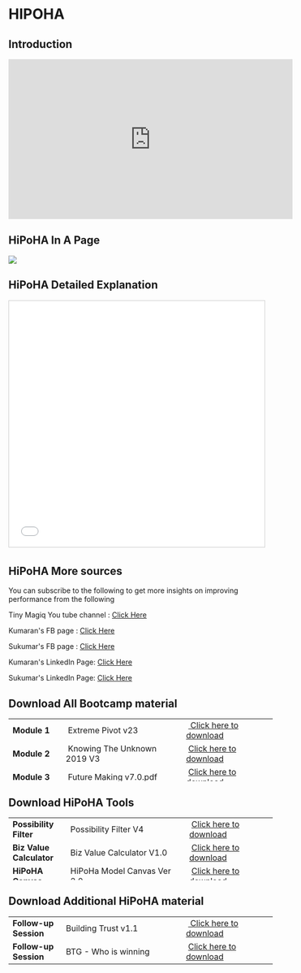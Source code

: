 # HIPOHA

## Introduction

<iframe width="560" height="315" src="https://www.youtube.com/embed/YeLy4Cm7Cdk" frameborder="0" allow="accelerometer; autoplay; encrypted-media; gyroscope; picture-in-picture" allowfullscreen></iframe>

## HiPoHA In A Page

<img src="https://tinymagiq.github.io/hipoha-framework/HiPoHaOnePager.jpg" />

## HiPoHA Detailed Explanation
<iframe src="//www.slideshare.net/slideshow/embed_code/key/frPPTgn14Wack6" width="100%" height="485" frameborder="0" marginwidth="0" marginheight="0" scrolling="no" style="border:1px solid #CCC; border-width:1px; margin-bottom:5px; max-width: 100%;" allowfullscreen> </iframe>

## HiPoHA More sources
You can subscribe to the following to get more insights on improving performance from the following 

Tiny Magiq You tube channel : <a href="https://www.youtube.com/c/TinyMagiq"> Click Here </a>

Kumaran's FB page : <a href="https://touch.facebook.com/kums72"> Click Here </a>

Sukumar's FB page : <a href="https://touch.facebook.com/sukumar"> Click Here </a>

Kumaran's LinkedIn Page:  <a href="https://in.linkedin.com/in/akumaran"> Click Here </a>

Sukumar's LinkedIn Page: <a href="https://in.linkedin.com/in/rajagopalsukumar"> Click Here </a>

## Download All Bootcamp material 

<table style="width: 521px; height: 123px;">
<tbody>
<tr style="height: 18px;">
<td style="width: 92px; height: 18px;"><strong>Module 1</strong></td>
<td style="width: 237px; height: 18px;">&nbsp;Extreme Pivot v23</td>
<td style="width: 172px; height: 18px;">&nbsp;<a title="Download" href="https://github.com/tinymagiq/hipoha-framework/raw/master/Downloads/Extreme%20Pivot%20v23.0.pdf"> Click here to download</a></td>
</tr>
<tr style="height: 18px;">
<td style="width: 92px; height: 18px;"><strong>Module 2</strong></td>
<td style="width: 237px; height: 18px;">&nbsp;Knowing The Unknown 2019 V3</td>
<td style="width: 172px; height: 18px;">&nbsp;<a title="Download" href="https://github.com/tinymagiq/hipoha-framework/raw/master/Downloads/Knowing The Unknown 2019 V3.pdf">Click here to download</a></td>
</tr>
<tr style="height: 18px;">
<td style="width: 92px; height: 18px;"><strong>Module 3</strong></td>
<td style="width: 237px; height: 18px;">&nbsp;Future Making v7.0.pdf</td>
<td style="width: 172px; height: 18px;">&nbsp;<a title="Download" href="https://github.com/tinymagiq/hipoha-framework/raw/master/Downloads/Future Making v7.0.pdf">Click here to download</a></td>
</tr>
<tr style="height: 18px;">
<td style="width: 92px; height: 18px;"><strong>Module 4&nbsp;</strong></td>
<td style="width: 237px; height: 18px;">&nbsp;Failing Happily 2019 V2</td>
<td style="width: 172px; height: 18px;">&nbsp;<a title="Download" href="https://github.com/tinymagiq/hipoha-framework/raw/master/Downloads/Failing Happily 2019 V2.pdf">Click here to download</a></td>
</tr>
<tr style="height: 18px;">
<td style="width: 92px; height: 18px;"><strong>Module 5&nbsp;</strong></td>
<td style="width: 237px; height: 18px;">&nbsp;Tiny Grit v7.0</td>
<td style="width: 172px; height: 18px;">&nbsp;<a title="Download" href="https://github.com/tinymagiq/hipoha-framework/raw/master/Downloads/Tiny Grit v7.0 - Express.pdf">Click here to download</a></td>
</tr>
</tbody>
</table>

## Download HiPoHA Tools 
<table style="width: 521px; height: 123px;">  
<tbody>
<tr style="height: 18px;">
<td style="width: 92px; height: 18px;"><strong>Possibility Filter</strong></td>
<td style="width: 237px; height: 18px;">Possibility Filter V4</td>
<td style="width: 172px; height: 18px;">&nbsp;<a title="Download" href="https://github.com/tinymagiq/hipoha-framework/raw/master/Downloads/Possibility Filter V4.xlsx">Click here to download</a></td>
</tr>
<tr style="height: 18px;">
<td style="width: 92px; height: 18px;"><strong>Biz Value Calculator</strong></td>
<td style="width: 237px; height: 18px;">Biz Value Calculator V1.0</td>
<td style="width: 172px; height: 18px;">&nbsp;<a title="Download" href="https://github.com/tinymagiq/hipoha-framework/raw/master/Downloads/Biz Value Calculator V 1.0.xlsx">Click here to download</a></td>
</tr>
<tr style="height: 18px;">
<td style="width: 92px; height: 18px;"><strong>HiPoHA Canvas</strong></td>
<td style="width: 237px; height: 18px;">HiPoHa Model Canvas Ver 2.0</td>
<td style="width: 172px; height: 18px;">&nbsp;<a title="Download" href="https://github.com/tinymagiq/hipoha-framework/raw/master/Downloads/HiPoHa Model Canvas Ver 2.0.pdf">Click here to download</a></td>
</tr>
<tr style="height: 18px;">
<td style="width: 92px; height: 18px;"><strong>HiPoHA Certification</strong></td>
<td style="width: 237px; height: 18px;">HiPOHA CERTIFICATION Ver 3.0</td>
<td style="width: 172px; height: 18px;">&nbsp;<a title="Download" href="https://github.com/tinymagiq/hipoha-framework/raw/master/Downloads/HiPOHA CERTIFICATION Ver 3.0.pdf">Click here to download</a></td>
</tr>
</tbody>
</table>

## Download Additional HiPoHA material 

<table style="width: 521px; height: 123px;">
<tbody>
<tr style="height: 18px;">
<td style="width: 92px; height: 18px;"><strong>Follow-up Session</strong></td>
<td style="width: 237px; height: 18px;">Building Trust v1.1</td>
<td style="width: 172px; height: 18px;">&nbsp;<a title="Download" href="https://github.com/tinymagiq/hipoha-framework/raw/master/Downloads/Building Trust v1.1.pdf"> Click here to download</a></td>
</tr>
<tr style="height: 18px;">
<td style="width: 92px; height: 18px;"><strong>Follow-up Session</strong></td>
<td style="width: 237px; height: 18px;">BTG - Who is winning </td>
<td style="width: 172px; height: 18px;">&nbsp;<a title="Download" href="https://github.com/tinymagiq/hipoha-framework/raw/master/Downloads/BTG - Who is winning .pdf">Click here to download</a></td>
</tr>

</tbody>
</table>